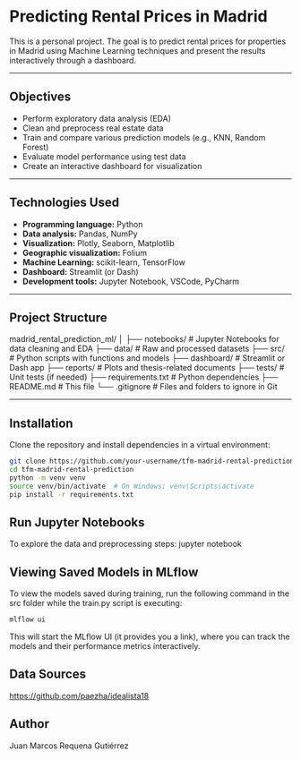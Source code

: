 # Predicting Rental Prices in Madrid

This is a personal project. The goal is to predict rental prices for properties in Madrid using Machine Learning techniques and present the results interactively through a dashboard.

---

##  Objectives

- Perform exploratory data analysis (EDA)
- Clean and preprocess real estate data
- Train and compare various prediction models (e.g., KNN, Random Forest)
- Evaluate model performance using test data
- Create an interactive dashboard for visualization

---

## Technologies Used

- **Programming language:** Python
- **Data analysis:** Pandas, NumPy
- **Visualization:** Plotly, Seaborn, Matplotlib
- **Geographic visualization:** Folium
- **Machine Learning:** scikit-learn, TensorFlow
- **Dashboard:** Streamlit (or Dash)
- **Development tools:** Jupyter Notebook, VSCode, PyCharm

---

##  Project Structure

madrid_rental_prediction_ml/
│
├── notebooks/ # Jupyter Notebooks for data cleaning and EDA
├── data/ # Raw and processed datasets
├── src/ # Python scripts with functions and models
├── dashboard/ # Streamlit or Dash app
├── reports/ # Plots and thesis-related documents
├── tests/ # Unit tests (if needed)
├── requirements.txt # Python dependencies
├── README.md # This file
└── .gitignore # Files and folders to ignore in Git


---

##  Installation

Clone the repository and install dependencies in a virtual environment:

```bash
git clone https://github.com/your-username/tfm-madrid-rental-prediction.git
cd tfm-madrid-rental-prediction
python -m venv venv
source venv/bin/activate  # On Windows: venv\Scripts\activate
pip install -r requirements.txt
```

## Run Jupyter Notebooks
To explore the data and preprocessing steps:
jupyter notebook

## Viewing Saved Models in MLflow
To view the models saved during training, run the following command in the src folder while the train.py script is executing:

```bash
mlflow ui
```
This will start the MLflow UI (it provides you a link), where you can track the models and their performance metrics interactively.

## Data Sources
https://github.com/paezha/idealista18

## Author
Juan Marcos Requena Gutiérrez

